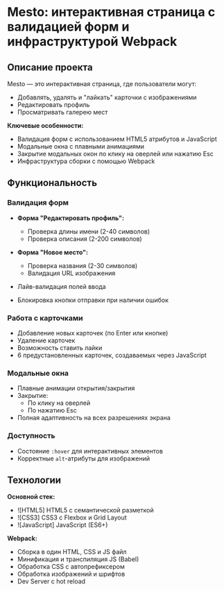 # Mesto: интерактивная страница с валидацией форм и инфраструктурой Webpack

## Описание проекта

Mesto — это интерактивная страница, где пользователи могут:
- Добавлять, удалять и "лайкать" карточки с изображениями
- Редактировать профиль
- Просматривать галерею мест

**Ключевые особенности:**
- Валидация форм с использованием HTML5 атрибутов и JavaScript
- Модальные окна с плавными анимациями
- Закрытие модальных окон по клику на оверлей или нажатию Esc
- Инфраструктура сборки с помощью Webpack

## Функциональность

###  Валидация форм
- **Форма "Редактировать профиль":**
  - Проверка длины имени (2-40 символов)
  - Проверка описания (2-200 символов)
  
- **Форма "Новое место":**
  - Проверка названия (2-30 символов)
  - Валидация URL изображения
  
- Лайв-валидация полей ввода
- Блокировка кнопки отправки при наличии ошибок

###  Работа с карточками
- Добавление новых карточек (по Enter или кнопке)
- Удаление карточек
- Возможность ставить лайки
- 6 предустановленных карточек, создаваемых через JavaScript

###  Модальные окна
- Плавные анимации открытия/закрытия
- Закрытие:
  - По клику на оверлей
  - По нажатию Esc
- Полная адаптивность на всех разрешениях экрана

###  Доступность
- Состояние `:hover` для интерактивных элементов
- Корректные `alt`-атрибуты для изображений

##  Технологии

**Основной стек:**
- ![HTML5] HTML5 с семантической разметкой
- ![CSS3] CSS3 с Flexbox и Grid Layout
- ![JavaScript] JavaScript (ES6+)

**Webpack:**
- Сборка в один HTML, CSS и JS файл
- Минификация и транспиляция JS (Babel)
- Обработка CSS с автопрефиксером
- Обработка изображений и шрифтов
- Dev Server с hot reload
